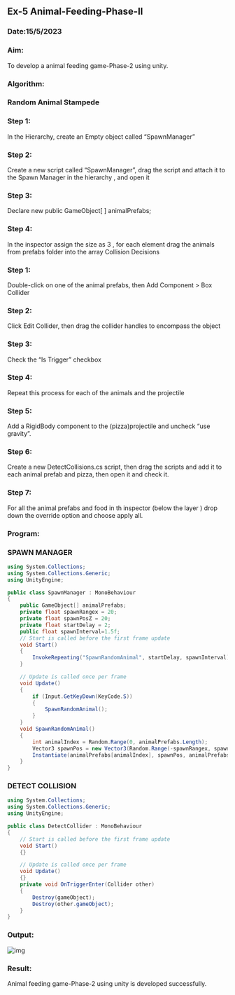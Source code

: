 ## Ex-5 Animal-Feeding-Phase-II
### Date:15/5/2023
### Aim:
To develop a animal feeding game-Phase-2 using unity.
### Algorithm:
### Random Animal Stampede
### Step 1:

In the Hierarchy, create an Empty object called “SpawnManager”
### Step 2:

Create a new script called “SpawnManager”, drag the script and attach it to the Spawn Manager in the hierarchy , and open it
### Step 3:

Declare new public GameObject[ ] animalPrefabs;
### Step 4:

In the inspector assign the size as 3 , for each element drag the animals from prefabs folder into the array
Collision Decisions
### Step 1:

Double-click on one of the animal prefabs, then Add Component > Box Collider
### Step 2:

Click Edit Collider, then drag the collider handles to encompass the object
### Step 3:

Check the “Is Trigger” checkbox
### Step 4:

Repeat this process for each of the animals and the projectile
### Step 5:

Add a RigidBody component to the (pizza)projectile and uncheck “use gravity”.
### Step 6:

Create a new DetectCollisions.cs script, then drag the scripts and add it to each animal prefab and pizza, then open it and check it.
### Step 7:

For all the animal prefabs and food in th inspector (below the layer ) drop down the override option and choose apply all.
### Program:
### SPAWN MANAGER
```c#
using System.Collections;
using System.Collections.Generic;
using UnityEngine;

public class SpawnManager : MonoBehaviour
{
    public GameObject[] animalPrefabs;
    private float spawnRangex = 20;
    private float spawnPosZ = 20;
    private float startDelay = 2;
    public float spawnInterval=1.5f;
    // Start is called before the first frame update
    void Start()
    {
        InvokeRepeating("SpawnRandomAnimal", startDelay, spawnInterval);
    }

    // Update is called once per frame
    void Update()
    {
        if (Input.GetKeyDown(KeyCode.S))
        {
            SpawnRandomAnimal();
        }
    }
    void SpawnRandomAnimal()
    {
        int animalIndex = Random.Range(0, animalPrefabs.Length);
        Vector3 spawnPos = new Vector3(Random.Range(-spawnRangex, spawnRangex), 0, spawnPosZ);
        Instantiate(animalPrefabs[animalIndex], spawnPos, animalPrefabs[animalIndex].transform.rotation);
    }
}
```
### DETECT COLLISION
```c#
using System.Collections;
using System.Collections.Generic;
using UnityEngine;

public class DetectCollider : MonoBehaviour
{
    // Start is called before the first frame update
    void Start()
    {}

    // Update is called once per frame
    void Update()
    {}
    private void OnTriggerEnter(Collider other)
    {
        Destroy(gameObject);
        Destroy(other.gameObject);
    }
}
```
### Output:
![img](https://user-images.githubusercontent.com/93427246/243053053-c2f9b66c-6961-4bb7-8004-492a27d78624.png)

### Result:

Animal feeding game-Phase-2 using unity is developed successfully.
